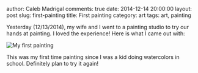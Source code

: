 author: Caleb Madrigal
comments: true
date: 2014-12-14 20:00:00
layout: post
slug: first-painting
title: First painting
category: art
tags: art, painting

Yesterday (12/13/2014), my wife and I went to a painting studio to try our hands at painting. I loved the experience! Here is what I came out with:

![My first painting](/images/caleb_painting_2014-12-13.jpg)

This was my first time painting since I was a kid doing watercolors in school. Definitely plan to try it again!

